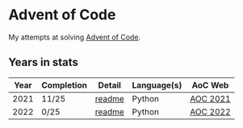 # Advent of Code

My attempts at solving [Advent of Code](https://adventofcode.com).

## Years in stats

| Year | Completion | Detail                    | Language(s) | AoC Web                                   |
|------|------------|---------------------------|-------------|-------------------------------------------|
| 2021 | 11/25      | [readme](/year2021/README.md) | Python      | [AOC 2021](https://adventofcode.com/2021) |
| 2022 | 0/25       | [readme](/year2022/README.md) | Python      | [AOC 2022](https://adventofcode.com/2022) |